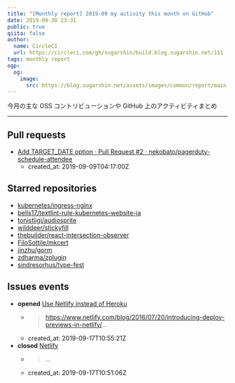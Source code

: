 ```yaml
---
title: "[Monthly report] 2019-09 my activity this month on GitHub"
date: 2019-09-30 23:31
public: true
qiita: false
author:
  name: CircleCI
  url: https://circleci.com/gh/sugarshin/build.blog.sugarshin.net/111
tags: monthly report
ogp:
  og:
    image:
      src: https://blog.sugarshin.net/assets/images/common/report/main.png
---
```


今月の主な OSS コントリビューションや GitHub 上のアクティビティまとめ

***

## Pull requests

- [Add TARGET_DATE option · Pull Request #2 · nekobato/pagerduty-schedule-attendee](https://github.com/nekobato/pagerduty-schedule-attendee/pull/2)
  - created_at: 2019-09-09T04:17:00Z

## Starred repositories

- [kubernetes/ingress-nginx](https://github.com/kubernetes/ingress-nginx)
- [bells17/textlint-rule-kubernetes-website-ja](https://github.com/bells17/textlint-rule-kubernetes-website-ja)
- [tonistiigi/audiosprite](https://github.com/tonistiigi/audiosprite)
- [wilddeer/stickyfill](https://github.com/wilddeer/stickyfill)
- [thebuilder/react-intersection-observer](https://github.com/thebuilder/react-intersection-observer)
- [FiloSottile/mkcert](https://github.com/FiloSottile/mkcert)
- [jinzhu/gorm](https://github.com/jinzhu/gorm)
- [zdharma/zplugin](https://github.com/zdharma/zplugin)
- [sindresorhus/type-fest](https://github.com/sindresorhus/type-fest)

## Issues events

- **opened** [Use Netlify instead of Heroku](https://github.com/sugarshin/blog.sugarshin.net/issues/744)
  - > https://www.netlify.com/blog/2016/07/20/introducing-deploy-previews-in-netlify/...
  - created_at: 2019-09-17T10:55:21Z
- **closed** [Netlify](https://github.com/sugarshin/blog.sugarshin.net/issues/562)
  - > ...
  - created_at: 2019-09-17T10:51:06Z
